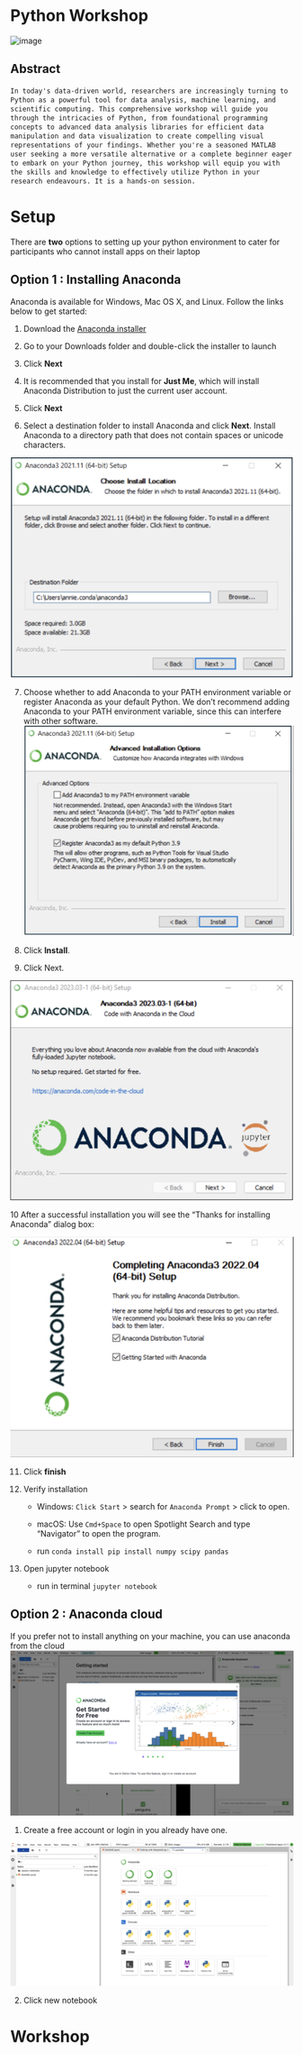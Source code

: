 # Python Workshop

![image](https://raspberry-valley.azurewebsites.net/img/Python-01.jpg)


## Abstract 
```
In today's data-driven world, researchers are increasingly turning to Python as a powerful tool for data analysis, machine learning, and scientific computing. This comprehensive workshop will guide you through the intricacies of Python, from foundational programming concepts to advanced data analysis libraries for efficient data manipulation and data visualization to create compelling visual representations of your findings. Whether you're a seasoned MATLAB user seeking a more versatile alternative or a complete beginner eager to embark on your Python journey, this workshop will equip you with the skills and knowledge to effectively utilize Python in your research endeavours. It is a hands-on session.
```

# Setup

There are **two** options to setting up your python environment to cater for participants who cannot install apps on their laptop

## Option 1 : Installing Anaconda

Anaconda is available for Windows, Mac OS X, and Linux. Follow the links below to get started:

1. Download the [Anaconda installer](https://repo.anaconda.com/archive/Anaconda3-2023.09-0-Windows-x86_64.exehttps://www.anaconda.com/download/)

2. Go to your Downloads folder and double-click the installer to launch

3. Click **Next**

4. It is recommended that you install for **Just Me**, which will install Anaconda Distribution to just the current user account. 

5. Click **Next**

6. Select a destination folder to install Anaconda and click **Next**. Install Anaconda to a directory path that does not contain spaces or unicode characters. 

![Alt text](/images/image.png)

7. Choose whether to add Anaconda to your PATH environment variable or register Anaconda as your default Python. We don’t recommend adding Anaconda to your PATH environment variable, since this can interfere with other software.
![Alt text](/images/image-1.png)

8. Click **Install**.

9. Click Next.

![Alt text](/images/image-2.png)

10 After a successful installation you will see the “Thanks for installing Anaconda” dialog box:

![Alt text](/images/image-3.png)

11. Click **finish**

12. Verify installation

    - Windows: `Click Start` > search for `Anaconda Prompt` > click to open.

    - macOS:   Use `Cmd+Space` to open Spotlight Search and type “Navigator” to open the program.
    - run `conda install pip install numpy scipy pandas`

13. Open jupyter notebook

    - run in terminal `jupyter notebook`



## Option 2 : Anaconda cloud
If you prefer not to install anything on your machine, you can use anaconda from the cloud
![Alt text](/images/image-4.png)

1. Create a free account or login in you already have one.

![Alt text](/images/image-5.png)

2. Click new notebook

# Workshop